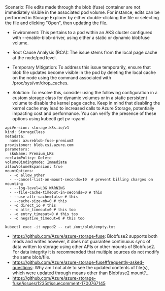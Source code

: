 Scenario: File edits made through the blob (fuse) container are not immediately visible in the associated pod volume. For instance, edits can be performed in Storage Explorer by either double-clicking the file or selecting the file and clicking "Open", then updating the file.

- Environment: This pertains to a pod within an AKS cluster configured with --enable-blob-driver, using either a static or dynamic blobfuse volume.

- Root Cause Analysis (RCA): The issue stems from the local page cache at the node/pod level.

- Temporary Mitigation: To address this issue temporarily, ensure that blob file updates become visible in the pod by deleting the local cache on the node using the command associated with /proc/sys/vm/drop_caches.

- Solution: To resolve this, consider using the following configuration in a custom storage class for dynamic volumes or in a static persistent volume to disable the kernel page cache. Keep in mind that disabling the kernel cache may lead to increased calls to Azure Storage, potentially impacting cost and performance. You can verify the presence of these options using kubectl get pv -oyaml.

```
apiVersion: storage.k8s.io/v1
kind: StorageClass
metadata:
  name: azureblob-fuse-premium2
provisioner: blob.csi.azure.com
parameters:
  skuName: Premium_LRS
reclaimPolicy: Delete
volumeBindingMode: Immediate
allowVolumeExpansion: true
mountOptions:
  - -o allow_other
  - --cancel-list-on-mount-seconds=10  # prevent billing charges on mounting
  - --log-level=LOG_WARNING
  - --file-cache-timeout-in-seconds=0 # this
  - --use-attr-cache=false # this
  - --cache-size-mb=0 # this
  - -o direct_io # this
  - -o attr_timeout=0 # this too
  - -o entry_timeout=0 # this too
  - -o negative_timeout=0 # this too

kubectl exec -it mypod2 -- cat /mnt/blob/empty.txt
```

- https://github.com/Azure/azure-storage-fuse: Blobfuse2 supports both reads and writes however, it does not guarantee continuous sync of data written to storage using other APIs or other mounts of Blobfuse2. For data integrity it is recommended that multiple sources do not modify the same blob/file.
- https://github.com/Azure/azure-storage-fuse#frequently-asked-questions: Why am I not able to see the updated contents of file(s), which were updated through means other than Blobfuse2 mount?...
- https://github.com/Azure/azure-storage-fuse/issues/1235#issuecomment-1700767145
